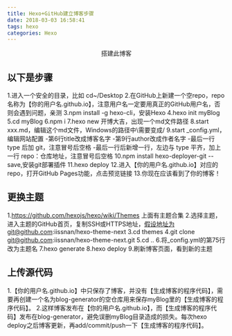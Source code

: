 ```yaml
---
title: Hexo+GitHub建立博客步骤
date: 2018-03-03 16:58:41
tags: hexo
categories: Hexo
---
```

<center>搭建此博客</center>
<!-- more -->

## 以下是步骤
  1.进入一个安全的目录，比如 cd~/Desktop
  2.在GitHub上新建一个空repo，repo名称为【你的用户名.github.io】，注意用户名一定要用真正的GitHub用户名，否则会遇到问题，亲测
  3.npm install -g hexo-cli，安装Hexo
  4.hexo init myBlog
  5.cd myBlog
  6.npm i
  7.hexo new 开博大吉，出现一个md文件路径
  8.start xxx.md，编辑这个md文件，Windows的路径中\需要变成/
  9.start _config.yml，编辑网站配置
    -第6行title改成博客名字
    -第9行author改成作者名字
    -最后一行 type 后加 git，注意冒号后空格
    -最后一行后新增一行，左边与 type 平齐，加上一行 repo：仓库地址，注意冒号后空格
  10.npm install hexo-deployer-git --save,安装git部署插件
  11.hexo deploy
  12.进入【你的用户名.github.io】对应的repo，打开GitHub Pages功能，点击预览链接
  13.你现在应该看到了你的博客！
## 更换主题
  1.https://github.com/hexojs/hexo/wiki/Themes 上面有主题合集
  2.选择主题，进入主题的GitHub首页，复制SSH或HTTPS地址，假设地址为git@github.com:iissnan/hexo-theme-next
  3.cd themes
  4.git clone  git@github.com:iissnan/hexo-theme-next.git
  5.cd ..
  6.将_config.yml的第75行改为主题名
  7.hexo generate
  8.hexo deploy
  9.刷新博客页面，看到新的主题
## 上传源代码
  1.【你的用户名.github.io】中只保存了博客，并没有【生成博客的程序代码】，需要再创建一个名为blog-generator的空仓库用来保存myBlog里的【生成博客的程序代码】。
  2.这样博客发布在【你的用户名.github.io】，而【生成博客的程序代码】发布在blog-generator，避免误删myBlog目录造成的损失。每次hexo deploy之后博客更新，再add/commit/push一下【生成博客的程序代码】。
